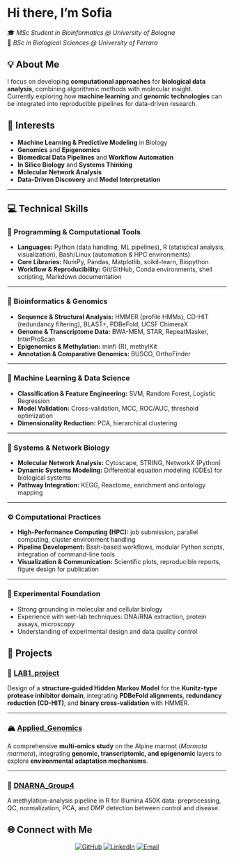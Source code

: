 # Hi there, I’m **Sofia**  

🎓 *MSc Student in Bioinformatics @ University of Bologna*  
🧬 *BSc in Biological Sciences @ University of Ferrara*  

## 💡 About Me  

I focus on developing **computational approaches** for **biological data analysis**, combining algorithmic methods with molecular insight.  
Currently exploring how **machine learning** and **genomic technologies** can be integrated into reproducible pipelines for data-driven research.  

## 🧬 Interests  

- **Machine Learning & Predictive Modeling** in Biology  
- **Genomics** and **Epigenomics**  
- **Biomedical Data Pipelines** and **Workflow Automation**  
- **In Silico Biology** and **Systems Thinking**  
- **Molecular Network Analysis**  
- **Data-Driven Discovery** and **Model Interpretation**

---

## 💻 Technical Skills  

### 🧠 Programming & Computational Tools  
- **Languages:** Python (data handling, ML pipelines), R (statistical analysis, visualization), Bash/Linux (automation & HPC environments)  
- **Core Libraries:** NumPy, Pandas, Matplotlib, scikit-learn, Biopython  
- **Workflow & Reproducibility:** Git/GitHub, Conda environments, shell scripting, Markdown documentation  

---

### 🧬 Bioinformatics & Genomics  
- **Sequence & Structural Analysis:** HMMER (profile HMMs), CD-HIT (redundancy filtering), BLAST+, PDBeFold, UCSF ChimeraX  
- **Genome & Transcriptome Data:** BWA-MEM, STAR, RepeatMasker, InterProScan  
- **Epigenomics & Methylation:** minfi (R), methylKit  
- **Annotation & Comparative Genomics:** BUSCO, OrthoFinder  

---

### 🤖 Machine Learning & Data Science  
- **Classification & Feature Engineering:** SVM, Random Forest, Logistic Regression  
- **Model Validation:** Cross-validation, MCC, ROC/AUC, threshold optimization   
- **Dimensionality Reduction:** PCA, hierarchical clustering  

---

### 🧩 Systems & Network Biology  
- **Molecular Network Analysis:** Cytoscape, STRING, NetworkX (Python)  
- **Dynamic Systems Modeling:** Differential equation modeling (ODEs) for biological systems  
- **Pathway Integration:** KEGG, Reactome, enrichment and ontology mapping  

---

### ⚙️ Computational Practices  
- **High-Performance Computing (HPC):** job submission, parallel computing, cluster environment handling  
- **Pipeline Development:** Bash-based workflows, modular Python scripts, integration of command-line tools  
- **Visualization & Communication:** Scientific plots, reproducible reports, figure design for publication  

---

### 🧪 Experimental Foundation  
- Strong grounding in molecular and cellular biology  
- Experience with wet-lab techniques: DNA/RNA extraction, protein assays, microscopy  
- Understanding of experimental design and data quality control  

## 🧩 Projects  

### 🧠 [LAB1_project](https://github.com/sofianatale/LAB1_project)
Design of a **structure-guided Hidden Markov Model** for the **Kunitz-type protease inhibitor domain**, integrating **PDBeFold alignments**, **redundancy reduction (CD-HIT)**, and **binary cross-validation** with HMMER.

---

### 🏔️ [Applied_Genomics](https://github.com/sofianatale/Applied_Genomics)
A comprehensive **multi-omics study** on the Alpine marmot (*Marmota marmota*), integrating **genomic, transcriptomic, and epigenomic** layers to explore **environmental adaptation mechanisms**.

---

### 🧬 [DNARNA_Group4](https://github.com/sofianatale/DNARNA_Group4)
A methylation-analysis pipeline in R for Illumina 450K data: preprocessing, QC, normalization, PCA, and DMP detection between control and disease.

## 🌐 Connect with Me  

<div align="center">

[![GitHub](https://img.shields.io/badge/GitHub-181717?logo=github&logoColor=white)](https://github.com/sofianatale)
[![LinkedIn](https://img.shields.io/badge/LinkedIn-0A66C2?logo=linkedin&logoColor=white)](https://www.linkedin.com/in/sofia-natale-082579347)
[![Email](https://img.shields.io/badge/Email-sofianatale06%40gmail.com-8A2BE2?logo=gmail&logoColor=white)](mailto:sofianatale06@gmail.com)

</div>
